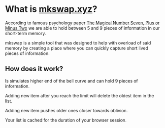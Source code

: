 # What is [mkswap.xyz](mkswap.xyz)?
According to famous psychology paper [The Magical Number Seven, Plus or Minus Two](https://en.wikipedia.org/wiki/The_Magical_Number_Seven,_Plus_or_Minus_Two) we are able to hold between 5 and 9 pieces of information in our short-term memory. 

mkswap is a simple tool that was designed to help with overload of said memory by creating a place where you can quickly capture short lived pieces of information.

## How does it work?
Is simulates higher end of the bell curve and can hold 9 pieces of information.

Adding new item after you reach the limit will delete the oldest item in the list.

Adding new item pushes older ones closer towards oblivion.

Your list is cached for the duration of your browser session.